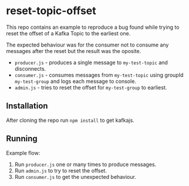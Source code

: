 # reset-topic-offset

This repo contains an example to reproduce a bug found while trying to reset the offset of a Kafka Topic to the earliest one. 

The expected behaviour was for the consumer not to consume any messages after the reset but the result was the oposite.
 

- `producer.js` - produces a single message to `my-test-topic` and disconnects.
- `consumer.js` - consumes messages from `my-test-topic` using groupId `my-test-group` and logs each message to console.
- `admin.js` - tries to reset the offset for `my-test-group` to earliest.

## Installation 

After cloning the repo run `npm install` to get kafkajs.

## Running 

Example flow:

1. Run `producer.js` one or many times to produce messages.
2. Run `admin.js` to try to reset the offset.
3. Run `consumer.js` to get the unexpected behaviour.


